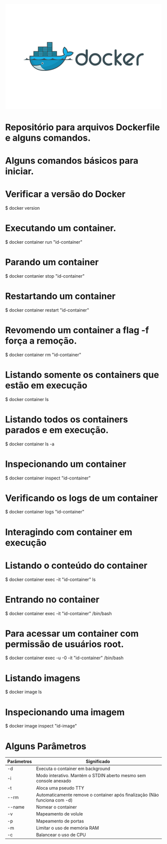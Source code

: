  

![](Docker-logo.png)
                                                                                                         
# Repositório para arquivos Dockerfile e alguns comandos.

# Alguns comandos básicos para iniciar.

# Verificar a versão do Docker

$ docker version

# Executando um container.

$ docker container run "id-container"

# Parando um container

$ docker contanier stop "id-container"

# Restartando um container

$ docker container restart "id-container"

# Revomendo um container a flag -f força a remoção.

$ docker container rm "id-container"

# Listando somente os containers que estão em execução

$ docker container ls

# Listando todos os containers parados e em execução.

$ docker container ls -a

# Inspecionando um container

$ docker container inspect "id-container"

# Verificando os logs de um container

$ docker container logs "id-container"

# Interagindo com container em execução

# Listando o conteúdo do container

$ docker container exec -it "id-container" ls 

# Entrando no container

$ docker container exec -it "id-container" /bin/bash

# Para acessar um container com permissão de usuários root.

$ docker container exec -u -0 -it "id-container" /bin/bash

# Listando imagens

$ docker image ls

# Inspecionando uma imagem

$ docker image inspect "id-image"

# Alguns Parâmetros

|Parâmetros| Significado                                                              |
|----------|--------------------------------------------------------------------------|
| -d       | Executa o container em background                                        |
| -i       | Modo interativo. Mantém o STDIN aberto mesmo sem console anexado         |
| -t       | Aloca uma pseudo TTY                                                     |
| --rm     | Automaticamente remove o container após finalização (Não funciona com -d)|
| --name   | Nomear o container                                                       |
| -v       | Mapeamento de volule                                                     |
| -p       | Mapeamento de portas                                                     |
| -m       | Limitar o uso de memória RAM                                             |
| -c       | Balancear o uso de CPU                                                   |



<!-- Markdown link & img dfn's -->


